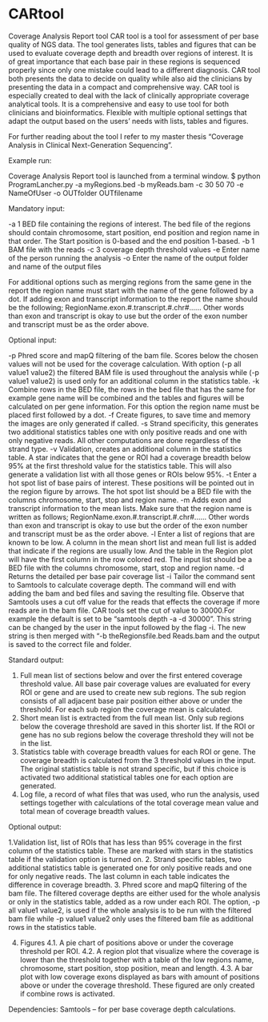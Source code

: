 # CARtool
Coverage Analysis Report tool
CAR tool is a tool for assessment of per base quality of NGS data. The tool generates lists, tables and figures that can be used to evaluate coverage depth and breadth over regions of interest. 
It is of great importance that each base pair in these regions is sequenced properly since only one mistake could lead to a different diagnosis. 
CAR tool both presents the data to decide on quality while also aid the clinicians by presenting the data in a compact and comprehensive way. 
CAR tool is especially created to deal with the lack of clinically appropriate coverage analytical tools. It is a comprehensive and easy to use tool for both clinicians and bioinformatics. 
Flexible with multiple optional settings that adapt the output based on the users’ needs with lists, tables and figures. 

For further reading about the tool I refer to my master thesis “Coverage Analysis in Clinical Next-Generation Sequencing”.

Example run: 

Coverage Analysis Report tool is launched from a terminal window. 
$ python ProgramLancher.py -a myRegions.bed -b myReads.bam -c 30 50 70 -e NameOfUser -o OUTfolder OUTfilename    

Mandatory input:

-a 1 BED file containing the regions of interest. The bed file of the regions should contain chromosome, start position, end position and region name in that order. The Start position is 0-based and the end position 1-based.
-b 1 BAM file with the reads 
-c 3 coverage depth threshold values 
-e Enter name of the person running the analysis
-o Enter the name of the output folder and name of the output files

For additional options such as merging regions from the same gene in the report the region name must start with the name of the gene followed by a dot. If adding exon and transcript information to the report the name should be the following; RegionName.exon.#.transcript.#.chr#...... Other words than exon and transcript is okay to use but the order of the exon number and transcript must be as the order above. 

Optional input:

-p Phred score and mapQ filtering of the bam file. Scores below the chosen values will not be used for the coverage calculation. With option (-p all value1 value2) the filtered BAM file is used throughout the analysis while (-p value1 value2) is used only for an additional column in the statistics table.
-k Combine rows in the BED file, the rows in the bed file that has the same for example gene name will be combined and the tables and figures will be calculated on per gene information. For this option the region name must be placed first followed by a dot. 
-f Create figures, to save time and memory the images are only generated if called.
-s Strand specificity, this generates two additional statistics tables one with only positive reads and one with only negative reads. All other computations are done regardless of the strand type. 
-v Validation, creates an additional column in the statistics table. A star indicates that the gene or ROI had a coverage breadth below 95% at the first threshold value for the statistics table. This will also generate a validation list with all those genes or ROIs below 95%. 
-t Enter a hot spot list of base pairs of interest. These positions will be pointed out in the region figure by arrows. The hot spot list should be a BED file with the columns chromosome, start, stop and region name.
-m Adds exon and transcript information to the mean lists. Make sure that the region name is written as follows; RegionName.exon.#.transcript.#.chr#...... Other words than exon and transcript is okay to use but the order of the exon number and transcript must be as the order above.
-l Enter a list of regions that are known to be low. A column in the mean short list and mean full list is added that indicate if the regions are usually low.  And the table in the Region plot will have the first column in the row colored red. The input list should be a BED file with the columns chromosome, start, stop and region name.
-d Returns the detailed per base pair coverage list
-i Tailor the command sent to Samtools to calculate coverage depth. The command will end with adding the bam and bed files and saving the resulting file. Observe that Samtools uses a cut off value for the reads that effects the coverage if more reads are in the bam file. CAR tools set the cut of value to 30000.For example the default is set to be “samtools depth -a -d 30000”. This string can be changed by the user in the input followed by the flag -i. The new string is then merged with “-b theRegionsfile.bed Reads.bam and the output is saved to the correct file and folder. 

Standard output:

1. Full mean list of sections below and over the first entered coverage threshold value. All base pair coverage values are evaluated for every ROI or gene and are used to create new sub regions. The sub region consists of all adjacent base pair position either above or under the threshold. For each sub region the coverage mean is calculated.   
2. Short mean list is extracted from the full mean list. Only sub regions below the coverage threshold are saved in this shorter list. If the ROI or gene has no sub regions below the coverage threshold they will not be in the list. 
3. Statistics table with coverage breadth values for each ROI or gene. The coverage breadth is calculated from the 3 threshold values in the input. The original statistics table is not strand specific, but if this choice is activated two additional statistical tables one for each option are generated.
4. Log file, a record of what files that was used, who run the analysis, used settings together with calculations of the total coverage mean value and total mean of coverage breadth values. 

Optional output:

1.Validation list, list of ROIs that has less than 95% coverage in the first column of the statistics table. These are marked with stars in the statistics table if the validation option is turned on. 
2. Strand specific tables, two additional statistics table is generated one for only positive reads and one for only negative reads. The last column in each table indicates the difference in coverage breadth.
3. Phred score and mapQ filtering of the bam file. The filtered coverage depths are either used for the whole analysis or only in the statistics table, added as a row under each ROI. The option, -p all value1 value2, is used if the whole analysis is to be run with the filtered bam file while -p value1 value2 only uses the filtered bam file as additional rows in the statistics table. 

4. Figures
4.1. A pie chart of positions above or under the coverage threshold per ROI. 
4.2. A region plot that visualize where the coverage is lower than the threshold together with a table of the low regions name, chromosome, start position, stop position, mean and length. 
4.3. A bar plot with low coverage exons displayed as bars with amount of positions above or under the coverage threshold. These figured are only created if combine rows is activated.   

Dependencies:
Samtools – for per base coverage depth calculations.  

